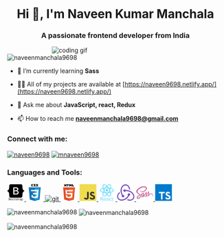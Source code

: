 <h1 align="center">Hi 👋, I'm Naveen Kumar Manchala</h1>
<h3 align="center">A passionate frontend developer from India</h3>
<img align='right' alt='coding gif' width='400' src='https://cdn.filestackcontent.com/efbSR18hT5uRKuo0zoMA'

<p align="left"> <img src="https://komarev.com/ghpvc/?username=naveenmanchala9698&label=Profile%20views&color=0e75b6&style=flat" alt="naveenmanchala9698" /> </p>

- 🌱 I’m currently learning **Sass**

- 👨‍💻 All of my projects are available at [https://naveen9698.netlify.app/](https://naveen9698.netlify.app/)

- 💬 Ask me about **JavaScript, react, Redux**

- 📫 How to reach me **naveenmanchala9698@gmail.com**

<h3 align="left">Connect with me:</h3>
<p align="left">
<a href="https://linkedin.com/in/naveen9698" target="blank"><img align="center" src="https://raw.githubusercontent.com/rahuldkjain/github-profile-readme-generator/master/src/images/icons/Social/linked-in-alt.svg" alt="naveen9698" height="30" width="40" /></a>
<a href="https://instagram.com/mnaveen9698" target="blank"><img align="center" src="https://raw.githubusercontent.com/rahuldkjain/github-profile-readme-generator/master/src/images/icons/Social/instagram.svg" alt="mnaveen9698" height="30" width="40" /></a>
</p>

<h3 align="left">Languages and Tools:</h3>
<p align="left"> <a href="https://getbootstrap.com" target="_blank" rel="noreferrer"> <img src="https://raw.githubusercontent.com/devicons/devicon/master/icons/bootstrap/bootstrap-plain-wordmark.svg" alt="bootstrap" width="40" height="40"/> </a> <a href="https://www.w3schools.com/css/" target="_blank" rel="noreferrer"> <img src="https://raw.githubusercontent.com/devicons/devicon/master/icons/css3/css3-original-wordmark.svg" alt="css3" width="40" height="40"/> </a> <a href="https://git-scm.com/" target="_blank" rel="noreferrer"> <img src="https://www.vectorlogo.zone/logos/git-scm/git-scm-icon.svg" alt="git" width="40" height="40"/> </a> <a href="https://www.w3.org/html/" target="_blank" rel="noreferrer"> <img src="https://raw.githubusercontent.com/devicons/devicon/master/icons/html5/html5-original-wordmark.svg" alt="html5" width="40" height="40"/> </a> <a href="https://developer.mozilla.org/en-US/docs/Web/JavaScript" target="_blank" rel="noreferrer"> <img src="https://raw.githubusercontent.com/devicons/devicon/master/icons/javascript/javascript-original.svg" alt="javascript" width="40" height="40"/> </a> <a href="https://reactjs.org/" target="_blank" rel="noreferrer"> <img src="https://raw.githubusercontent.com/devicons/devicon/master/icons/react/react-original-wordmark.svg" alt="react" width="40" height="40"/> </a> <a href="https://redux.js.org" target="_blank" rel="noreferrer"> <img src="https://raw.githubusercontent.com/devicons/devicon/master/icons/redux/redux-original.svg" alt="redux" width="40" height="40"/> </a> <a href="https://sass-lang.com" target="_blank" rel="noreferrer"> <img src="https://raw.githubusercontent.com/devicons/devicon/master/icons/sass/sass-original.svg" alt="sass" width="40" height="40"/> </a> <a href="https://www.typescriptlang.org/" target="_blank" rel="noreferrer"> <img src="https://raw.githubusercontent.com/devicons/devicon/master/icons/typescript/typescript-original.svg" alt="typescript" width="40" height="40"/> </a> </p>

<p><img align="left" src="https://github-readme-stats.vercel.app/api/top-langs?username=naveenmanchala9698&show_icons=true&locale=en&layout=compact" alt="naveenmanchala9698" /></p>

<p>&nbsp;<img align="center" src="https://github-readme-stats.vercel.app/api?username=naveenmanchala9698&show_icons=true&locale=en" alt="naveenmanchala9698" /></p>

<p><img align="center" src="https://github-readme-streak-stats.herokuapp.com/?user=naveenmanchala9698&" alt="naveenmanchala9698" /></p>

